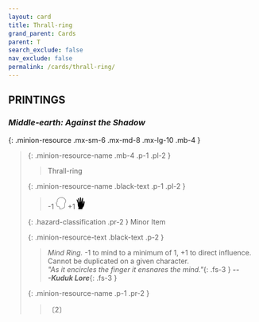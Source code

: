 ```yaml
---
layout: card
title: Thrall-ring
grand_parent: Cards
parent: T
search_exclude: false
nav_exclude: false
permalink: /cards/thrall-ring/
---
```


## PRINTINGS


### _Middle-earth: Against the Shadow_

{: .minion-resource .mx-sm-6 .mx-md-8 .mx-lg-10 .mb-4 }
> {: .minion-resource-name .mb-4 .p-1 .pl-2 }
> > <div class="hazard-mp"></div>
> > <div class="card-name">Thrall-ring</div>
>
> {: .minion-resource-name .black-text .p-1 .pl-2 }
> > -1 ![](/assets/images/mind.svg) +1![](/assets/images/di.svg)
>
> {: .hazard-classification .pr-2 }
> Minor Item
>
> {: .minion-resource-text .black-text .p-2 }
> > _Mind Ring._ -1 to mind to a minimum of 1, +1 to direct influence. Cannot be duplicated on a given character. <br>_"As it encircles the finger it ensnares the mind."_{: .fs-3 } ***---&#65279;Kuduk Lore***{: .fs-3 } 
> 
> {: .minion-resource-name .p-1 .pr-2 }
> > <div class="card-shield"></div>
> > <div class="card-corruption-white">〔2〕</div>
